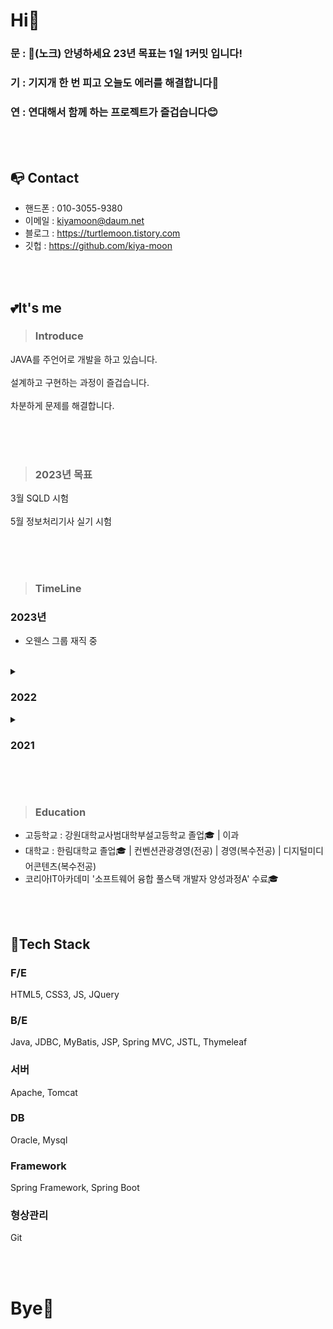 # Hi👋
### 문 : 🚪(노크) 안녕하세요 23년 목표는 1일 1커밋 입니다!
### 기 : 기지개 한 번 피고 오늘도 에러를 해결합니다🤔
### 연 : 연대해서 함께 하는 프로젝트가 즐겁습니다😊

</br></br>

## 📭 Contact
- 핸드폰 : 010-3055-9380 
- 이메일 : kiyamoon@daum.net
- 블로그 : https://turtlemoon.tistory.com
- 깃헙   : https://github.com/kiya-moon

</br></br>

## 💕It's me
> ### Introduce
JAVA를 주언어로 개발을 하고 있습니다.<br><br>
설계하고 구현하는 과정이 즐겁습니다.<br><br>
차분하게 문제를 해결합니다. <br><br>

<br><br>

> ### 2023년 목표
3월 SQLD 시험<br><br>
5월 정보처리기사 실기 시험<br><br>

</br></br>

> ### TimeLine
### 2023년
- 오웬스 그룹 재직 중<br><br>
<details>
 <summary> <h3>2022</h3> </summary>
 - 12월 토이 프로젝트<br>
 <중고물품 경매 사이트> | 기술스택 : JAVA8, Spring Boot, JPA, Oracle, HTML5, CSS3, JavaScript<br>
 👉[프로젝트 코드](https://github.com/kiya-moon/Springpojo.git) 참고<br><br>
 - 12월 원티드 프리온보딩 [Android]Kotlin 강의<br>
 - 11월 토이 프로젝트<br>
 - 11월 인프런 기출로 대비하는 CS 전공면접<br>
 - 10월 토이 프로젝트<br>
 <런드리고 웹사이트> | 기술스택 : JAVA11, SPRING MVC, MyBatis, MySQL, HTML5, CSS3, JavaScript<br>
 👉[프로젝트 상세 설명](https://github.com/kiya-moon/Laundrygo_project.git) 참고<br><br>
  - 8월 스프링 공부 시작(남궁성 선생님 인터넷 강의)<br>
  - 7월 토이 프로젝트<br>
  <여행플래너> | 기술스택 : JAVA8, MyBatis, Oracle, HTML5, CSS3, JQuery, JavaScript, JSP(MVC2), OpenAPI<br>
  👉[프로젝트 상세 설명](https://github.com/kiya-moon/JSP-project.git) 참고<br><br>
   - 6월 토이 프로젝트<br>
   <주차 정산 프로그램> | 기술스택 : JAVA8, JDBC, Oracle<br>
   👉[프로젝트 상세 설명](https://github.com/kiya-moon/Second-Java-Project.git) 참고<br><br>
    - 5월 CS 발표<br>
    <OSI 7Layers> | 상세보기 https://turtlemoon.tistory.com/118<br><br>
     - 5월 정보처리기사 필기 합격<br>
     - 4월 토이 프로젝트<br>
     <방 탈출 게임> | 기술스택 : JAVA8<br>
     👉[프로젝트 상세 설명](https://turtlemoon.tistory.com/65?category=1091485t) 참고<br><br>
      - 3월 스터디 시작(수업 복습 및 백준 문제 풀이, 정보 교류 목적)<br>
      - 3월 소프트웨어 융합 풀스택 개발자 양성과정A 시작<br>
      - 1월 자바 입문<br>
</details>
<details>
 <summary> <h3>2021</h3> </summary>
 - 10월 개발자 공부 시작(html, css, python)
</details>

<br><br>

> ### Education
- 고등학교 : 강원대학교사범대학부설고등학교 졸업🎓 | 이과
- 대학교   : 한림대학교 졸업🎓 | 컨벤션관광경영(전공) | 경영(복수전공) | 디지털미디어콘텐츠(복수전공)
- 코리아IT아카데미 '소프트웨어 융합 풀스택 개발자 양성과정A' 수료🎓

</br></br>

## 🐤Tech Stack

### F/E
HTML5, CSS3, JS, JQuery

### B/E
Java, JDBC, MyBatis, JSP, Spring MVC, JSTL, Thymeleaf

### 서버
Apache, Tomcat

### DB
Oracle, Mysql

### Framework
Spring Framework, Spring Boot

### 형상관리
Git

<br><br>

# Bye👋
